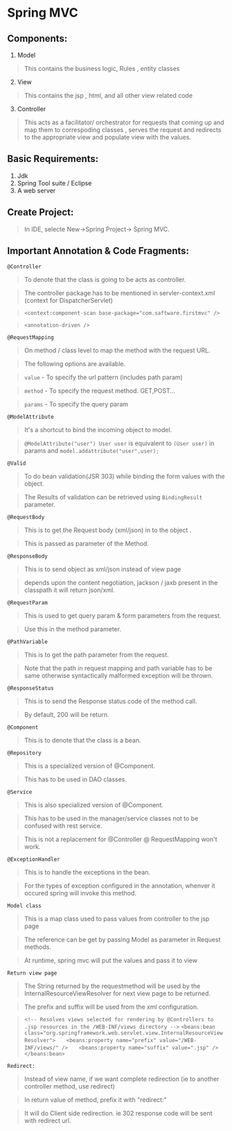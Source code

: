 Spring MVC
============

Components:
-----------

1. Model

  > This contains the business logic, Rules , entity classes

2. View 

  > This contains the jsp , html, and all other view related code

3. Controller

  > This acts as a facilitator/ orchestrator for requests that coming up and map them to correspoding classes , serves the request and redirects to the appropriate view and populate view with the values.
  
Basic Requirements:
-------------------

1. Jdk
2. Spring Tool suite / Eclipse
3. A web server

Create Project:
---------------

> In IDE, selecte New->Spring Project-> Spring MVC.

Important Annotation & Code Fragments:
--------------------------------------

`@Controller` 

> To denote that the class is going to be acts as controller.

> The controller package has to be mentioned in servler-context.xml (context for DispatcherServlet)

> ` <context:component-scan base-package="com.saftware.firstmvc" /> `

> ` <annotation-driven /> `


`@RequestMapping` 

> On method / class level to map the method with the request URL.

> The following options are available.

> `value` - To specify the url pattern (includes path param)

> `method` - To specify the request method. GET,POST...

> `params` - To specify the query param

`@ModelAttribute`

> It's a shortcut to bind the incoming object to model.

> `@ModelAttribute("user") User user` is equivalent to `(User user)` in params and `model.addattribute("user",user);`

`@Valid`

> To do bean validation(JSR 303) while binding the form values with the object.

> The Results of validation can be retrieved using `BindingResult` parameter.

`@RequestBody`

> This is to get the Request body (xml/json) in to the object .

> This is passed as parameter of the Method.


`@ResponseBody`

> This is to send object as xml/json instead of view page

> depends upon the content negotiation, jackson / jaxb present in the classpath it will return json/xml.

`@RequestParam`

> This is used to get query param & form parameters from the request.

> Use this in the method parameter.

`@PathVariable`

> This is to get the path parameter from the request.

> Note that the path in request mapping and path variable has to be same otherwise syntactically malformed exception will be thrown.


`@ResponseStatus`

> This is to send the Response status code of the method call.

> By default, 200 will be return.

`@Component`

> This is to denote that the class is a bean.

`@Repository`

> This is a specialized version of @Component.

> This has to be used in DAO classes.

`@Service`

> This is also specialized version of @Component.

> This has to be used in the manager/service classes not to be confused with rest service.

> This is not a replacement for @Controller @ RequestMapping won't work.

`@ExceptionHandler`

> This is to handle the exceptions in the bean.

> For the types of exception configured in the annotation, whenver it occured spring will invoke this method.


`Model class` 

> This is a map class used to pass values from controller to the jsp page

> The reference can be get by passing Model as parameter in Request methods.

> At runtime, spring mvc will put the values and pass it to view

`Return view page`

> The String returned by the requestmethod will be used by the InternalResourceViewResolver for next view page to be returned.

> The prefix and suffix will be used from the xml configuration.

> `<!-- Resolves views selected for rendering by @Controllers to .jsp resources in the /WEB-INF/views directory -->`
>	`<beans:bean class="org.springframework.web.servlet.view.InternalResourceViewResolver">`
>	`	<beans:property name="prefix" value="/WEB-INF/views/" />`
>	`	<beans:property name="suffix" value=".jsp" />`
>	`</beans:bean>`

`Redirect:`

> Instead of view name, if we want complete redirection (ie to another controller method, use redirect)

> In return value of method, prefix it with "redirect:"

> It will do Client side redirection. ie 302 response code will be sent with redirect url.





